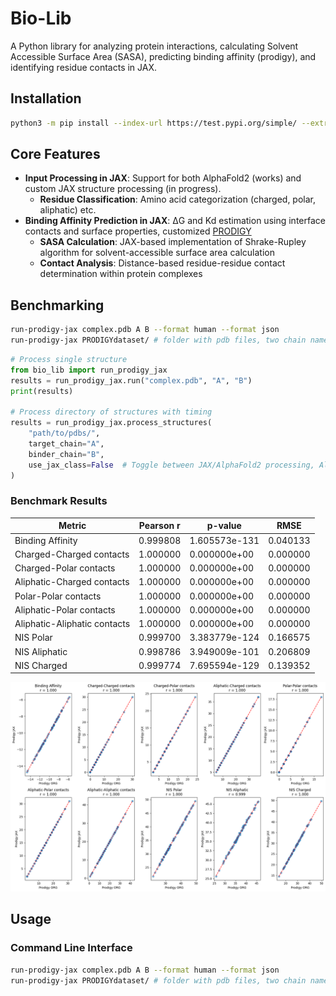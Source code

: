 # Bio-Lib

A Python library for analyzing protein interactions, calculating Solvent Accessible Surface Area (SASA), predicting binding affinity (prodigy), and identifying residue contacts in JAX.

## Installation

```bash
python3 -m pip install --index-url https://test.pypi.org/simple/ --extra-index-url https://pypi.org/simple/ bio_lib==0.9.4
```

## Core Features
- **Input Processing in JAX**: Support for both AlphaFold2 (works) and custom JAX structure processing (in progress).
  - **Residue Classification**: Amino acid categorization (charged, polar, aliphatic) etc.
- **Binding Affinity Prediction in JAX**: ΔG and Kd estimation using interface contacts and surface properties, customized [PRODIGY](https://github.com/haddocking/prodigy)
  - **SASA Calculation**: JAX-based implementation of Shrake-Rupley algorithm for solvent-accessible surface area calculation
  - **Contact Analysis**: Distance-based residue-residue contact determination within protein complexes

## Benchmarking

```bash
run-prodigy-jax complex.pdb A B --format human --format json
run-prodigy-jax PRODIGYdataset/ # folder with pdb files, two chain names have to be all the same (A & B)
```

```python
# Process single structure
from bio_lib import run_prodigy_jax
results = run_prodigy_jax.run("complex.pdb", "A", "B")
print(results)

# Process directory of structures with timing
results = run_prodigy_jax.process_structures(
    "path/to/pdbs/",
    target_chain="A",
    binder_chain="B",
    use_jax_class=False  # Toggle between JAX/AlphaFold2 processing, AlphaFold2 is tested, JAX vesio nin progress
)
```

### Benchmark Results

| **Metric**                     | **Pearson r** | **p-value**       | **RMSE**   |
|---------------------------------|---------------|--------------------|------------|
| Binding Affinity               | 0.999808      | 1.605573e-131      | 0.040133   |
| Charged-Charged contacts       | 1.000000      | 0.000000e+00       | 0.000000   |
| Charged-Polar contacts         | 1.000000      | 0.000000e+00       | 0.000000   |
| Aliphatic-Charged contacts     | 1.000000      | 0.000000e+00       | 0.000000   |
| Polar-Polar contacts           | 1.000000      | 0.000000e+00       | 0.000000   |
| Aliphatic-Polar contacts       | 1.000000      | 0.000000e+00       | 0.000000   |
| Aliphatic-Aliphatic contacts   | 1.000000      | 0.000000e+00       | 0.000000   |
| NIS Polar                      | 0.999700      | 3.383779e-124      | 0.166575   |
| NIS Aliphatic                  | 0.998786      | 3.949009e-101      | 0.206809   |
| NIS Charged                    | 0.999774      | 7.695594e-129      | 0.139352   |

![Benchmark Analysis](benchmark_af/corr_plots_org_vs_jax.png)

## Usage

### Command Line Interface

```bash
run-prodigy-jax complex.pdb A B --format human --format json
run-prodigy-jax PRODIGYdataset/ # folder with pdb files, two chain names have to be all the same (A & B)
```